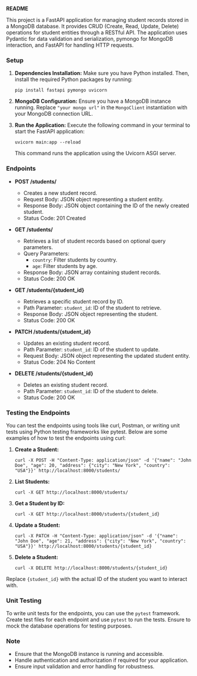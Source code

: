 **README**

This project is a FastAPI application for managing student records stored in a MongoDB database. It provides CRUD (Create, Read, Update, Delete) operations for student entities through a RESTful API. The application uses Pydantic for data validation and serialization, pymongo for MongoDB interaction, and FastAPI for handling HTTP requests.

### Setup

1. **Dependencies Installation:**
   Make sure you have Python installed. Then, install the required Python packages by running:
   ```
   pip install fastapi pymongo uvicorn
   ```

2. **MongoDB Configuration:**
   Ensure you have a MongoDB instance running. Replace `"your mongo url"` in the `MongoClient` instantiation with your MongoDB connection URL.

3. **Run the Application:**
   Execute the following command in your terminal to start the FastAPI application:
   ```
   uvicorn main:app --reload
   ```
   This command runs the application using the Uvicorn ASGI server.

### Endpoints

- **POST /students/**
  - Creates a new student record.
  - Request Body: JSON object representing a student entity.
  - Response Body: JSON object containing the ID of the newly created student.
  - Status Code: 201 Created

- **GET /students/**
  - Retrieves a list of student records based on optional query parameters.
  - Query Parameters:
    - `country`: Filter students by country.
    - `age`: Filter students by age.
  - Response Body: JSON array containing student records.
  - Status Code: 200 OK

- **GET /students/{student_id}**
  - Retrieves a specific student record by ID.
  - Path Parameter: `student_id`: ID of the student to retrieve.
  - Response Body: JSON object representing the student.
  - Status Code: 200 OK

- **PATCH /students/{student_id}**
  - Updates an existing student record.
  - Path Parameter: `student_id`: ID of the student to update.
  - Request Body: JSON object representing the updated student entity.
  - Status Code: 204 No Content

- **DELETE /students/{student_id}**
  - Deletes an existing student record.
  - Path Parameter: `student_id`: ID of the student to delete.
  - Status Code: 200 OK

### Testing the Endpoints

You can test the endpoints using tools like curl, Postman, or writing unit tests using Python testing frameworks like pytest. Below are some examples of how to test the endpoints using curl:

1. **Create a Student:**
   ```
   curl -X POST -H "Content-Type: application/json" -d '{"name": "John Doe", "age": 20, "address": {"city": "New York", "country": "USA"}}' http://localhost:8000/students/
   ```

2. **List Students:**
   ```
   curl -X GET http://localhost:8000/students/
   ```

3. **Get a Student by ID:**
   ```
   curl -X GET http://localhost:8000/students/{student_id}
   ```

4. **Update a Student:**
   ```
   curl -X PATCH -H "Content-Type: application/json" -d '{"name": "John Doe", "age": 21, "address": {"city": "New York", "country": "USA"}}' http://localhost:8000/students/{student_id}
   ```

5. **Delete a Student:**
   ```
   curl -X DELETE http://localhost:8000/students/{student_id}
   ```

Replace `{student_id}` with the actual ID of the student you want to interact with.

### Unit Testing

To write unit tests for the endpoints, you can use the `pytest` framework. Create test files for each endpoint and use `pytest` to run the tests. Ensure to mock the database operations for testing purposes.

### Note

- Ensure that the MongoDB instance is running and accessible.
- Handle authentication and authorization if required for your application.
- Ensure input validation and error handling for robustness.
